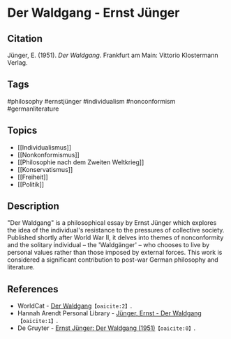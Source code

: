 # Der Waldgang - Ernst Jünger

## Citation

Jünger, E. (1951). _Der Waldgang_. Frankfurt am Main: Vittorio Klostermann
Verlag.

## Tags

#philosophy #ernstjünger #individualism #nonconformism #germanliterature

## Topics

- [[Individualismus]]
- [[Nonkonformismus]]
- [[Philosophie nach dem Zweiten Weltkrieg]]
- [[Konservatismus]]
- [[Freiheit]]
- [[Politik]]

## Description

"Der Waldgang" is a philosophical essay by Ernst Jünger which explores the idea
of the individual's resistance to the pressures of collective society. Published
shortly after World War II, it delves into themes of nonconformity and the
solitary individual – the 'Waldgänger' – who chooses to live by personal values
rather than those imposed by external forces. This work is considered a
significant contribution to post-war German philosophy and literature.

## References

- WorldCat -
  [Der Waldgang](https://www.worldcat.org/title/waldgang/oclc/1400098)&#8203;`【oaicite:2】`&#8203;.
- Hannah Arendt Personal Library -
  [Jünger, Ernst - Der Waldgang](https://blogs.bard.edu/hannaharendtlibrary/ernst-junger-der-waldgang/)&#8203;`【oaicite:1】`&#8203;.
- De Gruyter -
  [Ernst Jünger: Der Waldgang (1951)](https://www.degruyter.com/document/doi/10.1515/9783110221404.564/html)&#8203;`【oaicite:0】`&#8203;.
